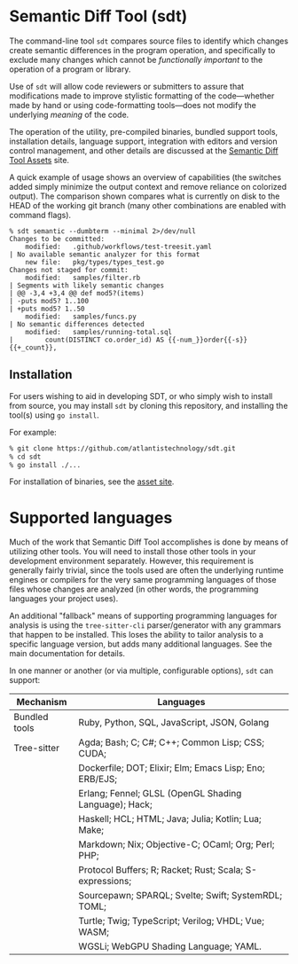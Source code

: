 # Semantic Diff Tool (sdt)

The command-line tool `sdt` compares source files to identify which changes
create semantic differences in the program operation, and specifically to
exclude many changes which cannot be *functionally important* to the
operation of a program or library.

Use of `sdt` will allow code reviewers or submitters to assure that
modifications made to improve stylistic formatting of the code—whether made
by hand or using code-formatting tools—does not modify the underlying
*meaning* of the code.

The operation of the utility, pre-compiled binaries, bundled support tools,
installation details, language support, integration with editors and version
control management, and other details are discussed at the [Semantic Diff
Tool Assets](https://www.sdt.dev) site.

A quick example of usage shows an overview of capabilities (the switches
added simply minimize the output context and remove reliance on colorized
output).  The comparison shown compares what is currently on disk to the
HEAD of the working git branch (many other combinations are enabled with
command flags).

```
% sdt semantic --dumbterm --minimal 2>/dev/null
Changes to be committed:
    modified:   .github/workflows/test-treesit.yaml
| No available semantic analyzer for this format
    new file:   pkg/types/types_test.go
Changes not staged for commit:
    modified:   samples/filter.rb
| Segments with likely semantic changes
| @@ -3,4 +3,4 @@ def mod5?(items)
| -puts mod5? 1..100
| +puts mod5? 1..50
    modified:   samples/funcs.py
| No semantic differences detected
    modified:   samples/running-total.sql
|        count(DISTINCT co.order_id) AS {{-num_}}order{{-s}}{{+_count}},
```

## Installation

For users wishing to aid in developing SDT, or who simply wish to install
from source, you may install `sdt` by cloning this repository, and
installing the tool(s) using `go install`.

For example:

```bash
% git clone https://github.com/atlantistechnology/sdt.git
% cd sdt
% go install ./...
```

For installation of binaries, see the [asset site](https://www.sdt.dev).

# Supported languages

Much of the work that Semantic Diff Tool accomplishes is done by means of
utilizing other tools.  You will need to install those other tools in your
development environment separately.  However, this requirement is generally
fairly trivial, since the tools used are often the underlying runtime
engines or compilers for the very same programming languages of those files
whose changes are analyzed (in other words, the programming languages your
project uses).

An additional "fallback" means of supporting programming languages for
analysis is using the `tree-sitter-cli` parser/generator with any grammars
that happen to be installed.  This loses the ability to tailor analysis to a
specific language version, but adds many additional languages.  See the main
documentation for details.

In one manner or another (or via multiple, configurable options), `sdt` can
support:

| Mechanism     | Languages 
| ------------- | ------------------------------------------------------- 
| Bundled tools | Ruby, Python, SQL, JavaScript, JSON, Golang
| Tree-sitter   | Agda; Bash; C; C#; C++; Common Lisp; CSS; CUDA;
|               | Dockerfile; DOT; Elixir; Elm; Emacs Lisp; Eno; ERB/EJS; 
|               | Erlang; Fennel; GLSL (OpenGL Shading Language); Hack;
|               | Haskell; HCL; HTML; Java; Julia; Kotlin; Lua; Make;
|               | Markdown; Nix; Objective-C; OCaml; Org; Perl; PHP;
|               | Protocol Buffers; R; Racket; Rust; Scala; S-expressions;
|               | Sourcepawn; SPARQL; Svelte; Swift; SystemRDL; TOML;
|               | Turtle; Twig; TypeScript; Verilog; VHDL; Vue; WASM;
|               | WGSLi; WebGPU Shading Language; YAML.

